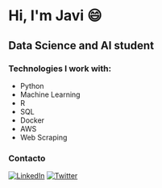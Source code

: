 # Hi, I'm Javi 😄

## Data Science and AI student

### Technologies I work with:
- Python
- Machine Learning
- R
- SQL
- Docker
- AWS
- Web Scraping

### Contacto
[![LinkedIn](https://img.shields.io/badge/LinkedIn-Profile-blue)](https://www.linkedin.com/in/javier-p%C3%A9rez-vargas-8002b9213/)
[![Twitter](https://img.shields.io/badge/Twitter-Profile-blue)](https://twitter.com/javiipzv)
